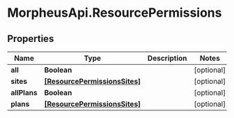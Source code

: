 # MorpheusApi.ResourcePermissions

## Properties

Name | Type | Description | Notes
------------ | ------------- | ------------- | -------------
**all** | **Boolean** |  | [optional] 
**sites** | [**[ResourcePermissionsSites]**](ResourcePermissionsSites.md) |  | [optional] 
**allPlans** | **Boolean** |  | [optional] 
**plans** | [**[ResourcePermissionsSites]**](ResourcePermissionsSites.md) |  | [optional] 


